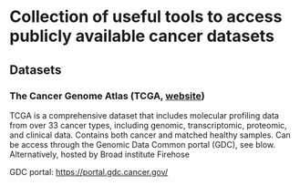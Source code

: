 # Collection of useful tools to access publicly available cancer datasets


## Datasets

### The Cancer Genome Atlas (TCGA, [website](https://www.cancer.gov/ccg/research/genome-sequencing/tcga))

TCGA is a comprehensive dataset that includes molecular profiling data from over 33 cancer types, including genomic, transcriptomic, proteomic, and clinical data.
Contains both cancer and matched healthy samples. 
Can be access through the Genomic Data Common portal (GDC), see blow. 
Alternatively, hosted by Broad institute Firehose



GDC portal: https://portal.gdc.cancer.gov/
